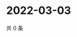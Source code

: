 # 2022-03-03

共 0 条

<!-- BEGIN WEIBO -->
<!-- 最后更新时间 Thu Mar 03 2022 08:23:08 GMT+0800 (China Standard Time) -->

<!-- END WEIBO -->
